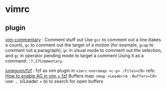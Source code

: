 # vimrc
## plugin
[vim-commentary](https://github.com/tpope/vim-commentary) : Comment stuff out
Use `gcc` to comment out a line (takes a count), `gc` to comment out the target of a motion (for example, `gcap` to comment out a paragraph), `gc` in visual mode to comment out the selection, and `gc` in operator pending mode to target a comment
Using it as a command: `:7,27Commentary`

[junegunn/fzf](https://github.com/junegunn/fzf) : fzf as vim plugin
in `vimrc`
`nnoremap <c-p> :Files<CR>`
refs:
[How to enable AG in vim + fzf](https://stackoverflow.com/questions/49052469/how-to-enable-ag-in-vim-fzf)
Buffers map:
`nmap <Leader>b :Buffers<CR>`
use: `, b`(Leader + b) to search for open buffers
